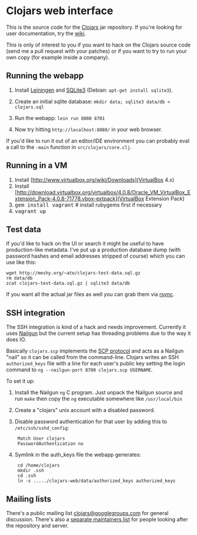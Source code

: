 Clojars web interface
=====================

This is the source code for the [Clojars](http://clojars.org/) jar
repository.  If you're looking for user documentation, try the
[wiki](http://github.com/ato/clojars-web/wiki/_pages).

This is only of interest to you if you want to hack on the Clojars
source code (send me a pull request with your patches) or if you want
to try to run your own copy (for example inside a company).

Running the webapp
------------------

1. Install [Leiningen](http://github.com/technomancy/leiningen) and
[SQLite3](http://www.sqlite.org/)
(Debian: `apt-get install sqlite3`). 

2. Create an initial sqlite database: `mkdir data; sqlite3 data/db < clojars.sql`

3. Run the webapp: `lein run 8080 8701`

4. Now try hitting `http://localhost:8080/` in your web browser.

If you'd like to run it out of an editor/IDE environment you can
probably eval a call to the `-main` function in
`src/clojars/core.clj`.

Running in a VM
---------------

1. Install [http://www.virtualbox.org/wiki/Downloads](VirtualBox 4.x)
2. Install [http://download.virtualbox.org/virtualbox/4.0.8/Oracle_VM_VirtualBox_Extension_Pack-4.0.8-71778.vbox-extpack](VirtualBox Extension Pack)
3. <tt>gem install vagrant</tt> # install rubygems first if necessary
4. <tt>vagrant up</tt>

Test data
---------

If you'd like to hack on the UI or search it might be useful to have
production-like metadata.  I've put up a production database dump
(with password hashes and email addresses stripped of course) which
you can use like this:
    
    wget http://meshy.org/~ato/clojars-test-data.sql.gz
    rm data/db
    zcat clojars-test-data.sql.gz | sqlite3 data/db

If you want all the actual jar files as well you can grab them via
[rsync](http://github.com/ato/clojars-web/wiki/Data).

SSH integration
---------------

The SSH integration is kind of a hack and needs improvement.
Currently it uses [Nailgun](http://martiansoftware.com/nailgun/) but
the current setup has threading problems due to the way it does IO.

Basically `clojars.scp` implements the [SCP protocol](http://blogs.sun.com/janp/entry/how_the_scp_protocol_works)
and acts as a Nailgun "nail" so it can be called from the
command-line.  Clojars writes an SSH `authorized_keys` file
with a line for each user's public key setting the login command to
`ng --nailgun-port 8700 clojars.scp USERNAME`.

To set it up:

1. Install the Nailgun `ng` C program.  Just unpack the Nailgun source
and run `make` then copy the `ng` executable somewhere like `/usr/local/bin`

2. Create a "clojars" unix account with a disabled password.

3. Disable password authentication for that user by adding this to
`/etc/ssh/sshd_config`:

        Match User clojars
        PasswordAuthentication no

4. Symlink in the auth_keys file the webapp generates:

        cd /home/clojars
        mkdir .ssh
        cd .ssh
        ln -s ...../clojars-web/data/authorized_keys authorized_keys

Mailing lists
-------------

There's a public mailing list
[clojars@googlegroups.com](http://groups.google.com/group/clojars) for
general discussion.  There's also a
[separate maintainers list](http://groups.google.com/group/clojars-maintainers)
for people looking after the repository and server.
